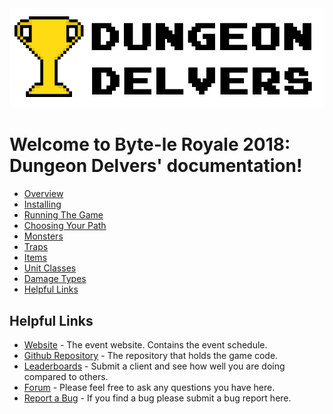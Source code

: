 
<img src="_static/dd.png"/>

# Welcome to Byte-le Royale 2018: Dungeon Delvers' documentation!



* [Overview](overview.md)
* [Installing](installing.md)
* [Running The Game](running_the_game.md)
* [Choosing Your Path](choosing_your_path.md)
* [Monsters](monsters.md)
* [Traps](traps.md)
* [Items](items.md)
* [Unit Classes](unit_classes.md)
* [Damage Types](damage_types.md)
* [Helpful Links](helpful_links.md)


## Helpful Links

* [Website](https://royale.ndacm.org) - The event website. Contains the event schedule.
* [Github Repository](https://github.com/jghibiki/Byte-le-Royale-2018) - The repository that holds the game code.
* [Leaderboards](http://scrimmage.royale.ndacm.org) - Submit a client and see how well you are doing compared to others.
* [Forum](http://forum.royale.ndacm.org) - Please feel free to ask any questions you have here.
* [Report a Bug](https://github.com/jghibiki/Byte-le-Royale-2018/issues) - If you find a bug please submit a bug report here.

